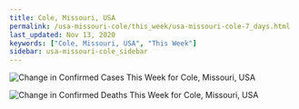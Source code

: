 ```yaml
---
title: Cole, Missouri, USA
permalink: /usa-missouri-cole/this_week/usa-missouri-cole-7_days.html
last_updated: Nov 13, 2020
keywords: ["Cole, Missouri, USA", "This Week"]
sidebar: usa-missouri-cole_sidebar
---
```


![Change in Confirmed Cases This Week for Cole, Missouri, USA](/covid_tracker/images/graphs/usa-missouri-cole-delta_confirmed-7_days_graph.png)

![Change in Confirmed Deaths This Week for Cole, Missouri, USA](/covid_tracker/images/graphs/usa-missouri-cole-delta_deaths-7_days_graph.png)
